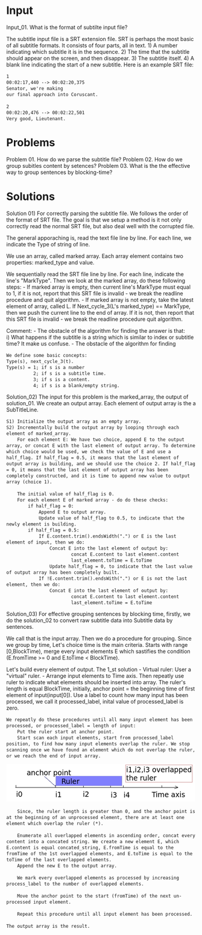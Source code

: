 # Input
Input_01. What is the format of subtilte input file?

The subtitle input file is a SRT extension file.
SRT is perhaps the most basic of all subtitle formats. It consists of four parts, all in text.
	1) A number indicating which subtitle it is in the sequence.
	2) The time that the subtitle should appear on the screen, and then disappear.
	3) The subtitle itself.
	4) A blank line indicating the start of a new subtitle.
Here is an example SRT file: 

	1
	00:02:17,440 --> 00:02:20,375
	Senator, we're making
	our final approach into Coruscant.

	2
	00:02:20,476 --> 00:02:22,501
	Very good, Lieutenant.

# Problems 
Problem 01. How do we parse the subtitle file?
Problem 02. How do we group subitles content by setences?
Problem 03. What is the the effective way to group sentences by blocking-time?

# Solutions
Solution 01) For correctly parsing the subtitle file. We follows the order of the format of SRT file.
The goal is that we setup a method is it not only correctly read the normal SRT file, but also deal well with the corrupted file.
	
The general apporaching is, read the text file line by line. 
For each line, we indicate the Type of string of line.

We use an array, called marked array. Each array element contains two properties: marked_type and value.

We sequentially read the SRT file line by line. For each line, indicate the line's "MarkType". Then we look at the marked array, do these following steps: 
	- If marked array is empty, then current line's MarkType must equal to 1, if it is not, report that this SRT file is invalid - we break the readline procedure and quit algorithm.
	- If marked array is not empty, take the latest element of array, called L. If Next_cycle_3(L's marked_type) == MarkType, then we push the current line to the end of array. If it is not, then report that this SRT file is invalid - we break the readline procedure quit algorithm.

Comment: 
	- The obstacle of the algorithm for finding the answer is that: 	
		i) What happens if the subtitle is a string which is similar to index or subtitle time? It make us confuse.
	- The obstacle of the algorithm for finding 

	We define some basic concepts:
	Type(s), next_cycle_3(t).
	Type(s) = 1; if s is a number
	          2; if s is a subtitle time.
			  3; if s is a content.
			  4; if s is a blank/empty string.

Solution_02) 
The input for this problem is the marked_array, the output of solution_01.
We create an output array. Each element of output array is the a SubTitleLine.

	S1) Initialize the output array as an empty array.
	S2) Incrementally build the output array by looping through each element of marked_array.
		For each element E: We have two choice, append E to the output array, or concat E with the last element of output array. To determine which choice would be used, we check the value of E and use a half_flag. If half_flag = 0.5, it means that the last element of output array is building, and we should use the choice 2. If half_flag = 0, it means that the last element of output array has been completely constructed, and it is time to append new value to output array (choice 1).

		The initial value of half_flag is 0.
		For each element E of marked array - do do these checks:
			if half_flag = 0:
				Append E to output array.
				Update value of half_flag to 0.5, to indicate that the newly element is building.
			if half_flag = 0.5:
				If E.content.trim().endsWidth(".") or E is the last element of input, then we do:
					Concat E into the last element of output by:
							concat E.content to last element.content
							last_element.toTime = E.toTime
					Update half_flag = 0, to indicate that the last value of output array has been completely built.
				If !E.content.trim().endsWith(".") or E is not the last element, then we do:
					Concat E into the last element of output by:
							concat E.content to last element.content
							last_element.toTime = E.toTime
					
Solution_03) 
For effective grouping sentences by blocking time, firstly, we do the solution_02 to convert raw subtitle data into Subtitle data by sentences.

We call that is the input array. Then we do a procedure for grouping. Since we group by time, Let's choice time is the main criteria. Starts with range [0,BlockTime), merge every input elements E which sastifies the condition (E.fromTime >= 0 and E.toTime < BlockTime).

Let's build every element of output. 
The 1_st solution - Virtual ruler:
	User a "virtual" ruler. 
		- Arrange input elements to Time axis.
	Then repeatly use ruler to indicate what elements should be inserted into array.
	The ruler's length is equal BlockTime, initially, anchor point = the beginning time of first element of input(input[0]).
	Use a label to count how many input has been processed, we call it processed_label, inital value of processed_label is zero.

	We repeatly do these procedures until all many input element has been processed, or processed_label = length of input:
		Put the ruler start at anchor point. 
		Start scan each input elements, start from processed_label position, to find how many input elements overlap the ruler. We stop scanning once we have found an element which do not overlap the ruler, or we reach the end of input array.

![Use virtual ruler](https://github.com/spidervn/subtitle_manupilation/blob/master/design/virtual_ruler.jpeg)

		Since, the ruler length is greater than 0, and the anchor point is at the beginning of an unprocessed element, there are at least one element which overlap the ruler (*).

		Enumerate all overlapped elements in ascending order, concat every content into a concated string. We create a new element E, which E.content is equal concated_string, E.fromTime is equal to the fromTime of the 1st overlapped elements, and E.toTime is equal to the toTime of the last overlapped elements. 
		Append the new E to the output array.

		We mark every overlapped elements as processed by increasing process_label to the number of overlapped elements. 

		Move the anchor point to the start (fromTime) of the next un-processed input element. 

		Repeat this procedure until all input element has been processed.

	The output array is the result.
